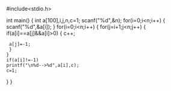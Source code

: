 #include<stdio.h>

int main() {
int a[100],i,j,n,c=1;
scanf("%d",&n);
for(i=0;i<n;i++)
{
    scanf("%d",&a[i]);
}
for(i=0;i<n;i++)
{
    for(j=i+1;j<n;j++)
    {
      if(a[i]==a[j]&&a[i]>0)
     { c++;
      
     a[j]=-1;
     }
    }
    if(a[i]!=-1)
    printf("\n%d-->%d",a[i],c);
    c=1;
    
    
}
}
